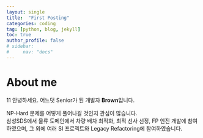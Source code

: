 ```yaml
---
layout: single
title:  "First Posting"
categories: coding
tag: [python, blog, jekyll]
toc: true
author_profile: false
# sidebar:
#     nav: "docs"
---
```


# About me
11
안녕하세요. 어느덧 Senior가 된 개발자 **Brown**입니다. 

NP-Hard 문제를 어떻게 풀어나갈 것인지 관심이 많습니다.  
삼성SDS에서 물류 도메인에서 차량 배차 최적화, 최적 선사 선정, FP 엔진 개발에 참여하였으며, 그 외에 여러 SI 프로젝트와 Legacy Refactoring에 참여하였습니다.
